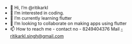 - 👋 Hi, I’m @ritikarkl
- 👀 I’m interested in coding.
- 🌱 I’m currently learning flutter
- 💞️ I’m looking to collaborate on making apps using flutter 
- 📫 How to reach me - contact no - 8249404376
      Mail -ritikarkl.singh@gmail.com

<!---
ritikarkl/ritikarkl is a ✨ special ✨ repository because its `README.md` (this file) appears on your GitHub profile.
You can click the Preview link to take a look at your changes.
--->
